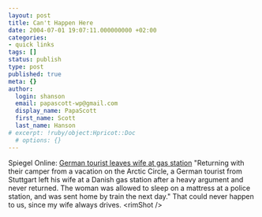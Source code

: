 ```yaml
---
layout: post
title: Can't Happen Here
date: 2004-07-01 19:07:11.000000000 +02:00
categories:
- quick links
tags: []
status: publish
type: post
published: true
meta: {}
author:
  login: shanson
  email: papascott-wp@gmail.com
  display_name: PapaScott
  first_name: Scott
  last_name: Hanson
# excerpt: !ruby/object:Hpricot::Doc
  # options: {}
---
```

<p>Spiegel Online: <a href="http://www.spiegel.de/panorama/0,1518,306732,00.html" title="Beziehungsstress: Tourist lässt Ehefrau an Tankstelle stehen - Panorama - SPIEGEL ONLINE">German tourist leaves wife at gas station</a> "Returning with their camper from a vacation on the Arctic Circle, a German tourist from Stuttgart left his wife at a Danish gas station after a heavy argument and never returned. The woman was allowed to sleep on a mattress at a police station, and was sent home by train the next day." That could never happen to us, since my wife always drives. &lt;rimShot /&gt;</p>
